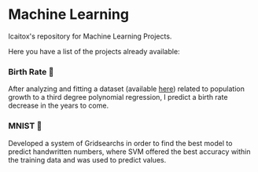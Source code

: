 # Machine Learning
Icaitox's repository for Machine Learning Projects.

Here you have a list of the projects already available:

<h3>Birth Rate 👶</h3>
After analyzing and fitting a dataset (available <a href="https://raw.githubusercontent.com/amankharwal/Birthrate-Analysis/master/births.csv">here</a>) related to population growth to a third degree polynomial regression, I predict a birth rate decrease in the years to come.

<h3>MNIST 👶</h3>
Developed a system of Gridsearchs in order to find the best model to predict handwritten numbers, where SVM offered the best accuracy within the training data and was used to predict values.
